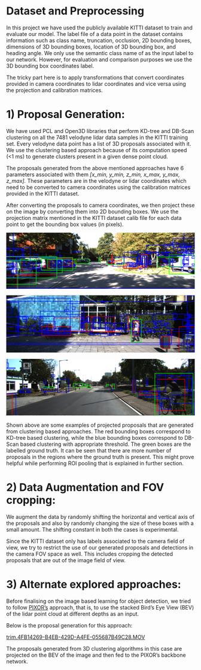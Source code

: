 # Dataset and Preprocessing

In this project we have used the publicly available KITTI dataset to train and evaluate our model. The label file of a data point in the dataset contains information such as class name, truncation, occlusion, 2D bounding boxes, dimensions of 3D bounding boxes, location of 3D bounding box, and heading angle. We only use the semantic class name of as the input label to our network. However, for evaluation and comparison purposes we use the 3D bounding box coordinates label. 

The tricky part here is to apply transformations that convert coordinates provided in camera coordinates to lidar coordinates and vice versa using the projection and calibration matrices.

# 1) Proposal Generation:

We have used PCL and Open3D libraries that perform KD-tree and DB-Scan clustering on all the 7481 velodyne lidar data samples in the KITTI training set. Every velodyne data point has a list of 3D proposals associated with it. We use the clustering based approach because of its computation speed (<1 ms) to generate clusters present in a given dense point cloud.

The proposals generated from the above mentioned approaches have 6 parameters associated with them *[x_min, y_min, z_min, x_max, y_max, z_max].* These parameters are in the velodyne or lidar coordinates which need to be converted to camera coordinates using the calibration matrices provided in the KITTI dataset.

After converting the proposals to camera coordinates, we then project these on the image by converting them into 2D bounding boxes. We use the projection matrix mentioned in the KITTI dataset calib file for each data point to get the bounding box values (in pixels).

![023DA2D6-C3B6-493D-A048-1912B5883195.png](Dataset%20and%20Preprocessing%20f6d25cc481174204b3c9400ff32e7a4b/023DA2D6-C3B6-493D-A048-1912B5883195.png)

![4B614AE8-AA41-4FFF-ADE0-2DE632925FA1.png](Dataset%20and%20Preprocessing%20f6d25cc481174204b3c9400ff32e7a4b/4B614AE8-AA41-4FFF-ADE0-2DE632925FA1.png)

![CF892C49-A362-44C5-97D3-36D858ACF504.png](Dataset%20and%20Preprocessing%20f6d25cc481174204b3c9400ff32e7a4b/CF892C49-A362-44C5-97D3-36D858ACF504.png)

Shown above are some examples of projected proposals that are generated from clustering based approaches. The red bounding boxes correspond to KD-tree based clustering, while the blue bounding boxes correspond to DB-Scan based clustering with appropriate threshold. The green boxes are the labelled ground truth. It can be seen that there are more number of proposals in the regions where the ground truth is present. This might prove helpful while performing ROI pooling that is explained in further section.

# 2) Data Augmentation and FOV cropping:

We augment the data by randomly shifting the horizontal and vertical axis of the proposals and also by randomly changing the size of these boxes with a small amount. The shifting constant in both the cases is experimental.

Since the KITTI dataset only has labels associated to the camera field of view, we try to restrict the use of our generated proposals and detections in the camera FOV space as well. This includes cropping the detected proposals that are out of the image field of view.

# 3) Alternate explored approaches:

Before finalising on the image based learning for object detection, we tried to follow [PIXOR’s](https://arxiv.org/abs/1902.06326) approach, that is, to use the stacked Bird’s Eye View (BEV) of the lidar point cloud at different depths as an input.

Below is the proposal generation for this approach:

[trim.4FB14269-B4EB-429D-A4FE-055687B49C28.MOV](Dataset%20and%20Preprocessing%20f6d25cc481174204b3c9400ff32e7a4b/trim.4FB14269-B4EB-429D-A4FE-055687B49C28.mov)

The proposals generated from 3D clustering algorithms in this case are projected on the BEV of the image and then fed to the PIXOR’s backbone network.